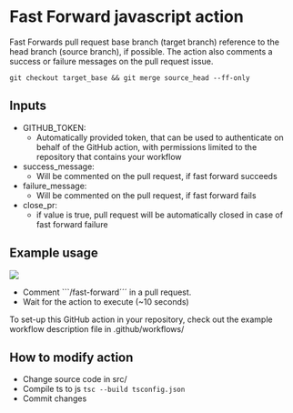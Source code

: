 # Fast Forward javascript action

Fast Forwards pull request base branch (target branch) reference to the head branch (source branch), if possible. The action also comments a success or failure messages on the pull request issue.

```git checkout target_base && git merge source_head --ff-only```

## Inputs

- GITHUB_TOKEN:
  - Automatically provided token, that can be used to authenticate on behalf of the GitHub action, with permissions limited to the repository that contains your workflow
- success_message:
  - Will be commented on the pull request, if fast forward succeeds
- failure_message:
  - Will be commented on the pull request, if fast forward fails
- close_pr:
  - if value is true, pull request will be automatically closed in case of fast forward failure

## Example usage

![](ff-success-video.gif)

- Comment ```/fast-forward´´´ in a pull request.
- Wait for the action to execute (~10 seconds)

To set-up this GitHub action in your repository, check out the example workflow description file in .github/workflows/


## How to modify action

- Change source code in src/
- Compile ts to js ```tsc --build tsconfig.json```
- Commit changes
